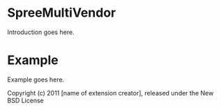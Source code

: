 SpreeMultiVendor
================

Introduction goes here.


Example
=======

Example goes here.


Copyright (c) 2011 [name of extension creator], released under the New BSD License
